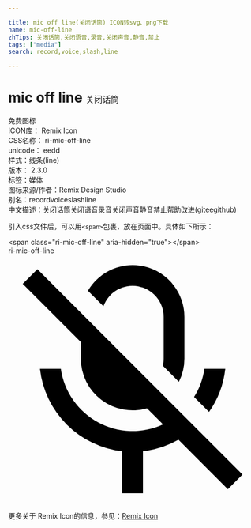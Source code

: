 ```yaml
---

title: mic off line(关闭话筒) ICON转svg、png下载
name: mic-off-line
zhTips: 关闭话筒,关闭语音,录音,关闭声音,静音,禁止
tags: ["media"]
search: record,voice,slash,line

---
```


# mic off line  <small style="font-size: 60%;font-weight: 100">关闭话筒</small>


<div class="detail-page">
<p>
<span><span class="badge-success badge">免费图标</span> </span>
<br/>
<span>
ICON库：
<span class="badge-secondary badge">Remix Icon</span> 
</span>
<br/>
<span>
CSS名称：
<span class="badge-secondary badge">ri-mic-off-line</span> 
</span>
<br/>
<span>
unicode：
<span class="badge-secondary badge">eedd</span> 
<copy-btn content='eedd' btn-title=""></copy-btn>
<copy-btn :content='String.fromCodePoint(parseInt("eedd", 16))' btn-title="复制U"></copy-btn>
</span><br/><span>样式：<span class="badge-light badge">线条(line)</span></span>
<br/>
<span>
版本：
<span class="badge-secondary badge">2.3.0</span> 
</span><br/><span>标签：<span class="badge-light badge"><router-link to="/tags/media.html">媒体</router-link></span></span>
<br/>
<span>图标来源/作者：<span class="badge-light badge">Remix Design Studio</span></span> 
<br/>
<span>别名：<span class="badge-light badge">record</span><span class="badge-light badge">voice</span><span class="badge-light badge">slash</span><span class="badge-light badge">line</span></span><br/><span class="zh-detail">中文描述：<span class="badge-primary badge">关闭话筒</span><span class="badge-primary badge">关闭语音</span><span class="badge-primary badge">录音</span><span class="badge-primary badge">关闭声音</span><span class="badge-primary badge">静音</span><span class="badge-primary badge">禁止</span><span class="help-link"><span>帮助改进</span>(<a href="https://gitee.com/liuwave/icon-helper/edit/master/json/remix/media/mic-off-line.json" target="_blank" rel="noopener noreferrer">gitee</a><a href="https://github.com/liuwave/icon-helper/edit/master/json/remix/media/mic-off-line.json" target="_blank" rel="noopener noreferrer">github</a></span>)</span><br/>
</p>
</div>
<div class="alert alert-dark">
  <i class="ri-mic-off-line ri-xs"></i>
  <i class="ri-mic-off-line ri-sm"></i>
  <i class="ri-mic-off-line ri-lg"></i>
  <i class="ri-mic-off-line ri-2x"></i>
  <i class="ri-mic-off-line ri-3x"></i>
  <i class="ri-mic-off-line ri-5x"></i>
  <i class="ri-mic-off-line ri-7x"></i>
</div>
<div>
  <p>引入css文件后，可以用<code>&lt;span&gt;</code>包裹，放在页面中。具体如下所示：    
  </p>
  <div class="alert alert-primary" style="font-size: 14px">
    &lt;span class="ri-mic-off-line" aria-hidden="true"&gt;&lt;/span&gt;
    <copy-btn content='<span class="ri-mic-off-line" aria-hidden="true"></span>'></copy-btn>
  </div>
  <div class="alert alert-secondary">
    <i class="ri-mic-off-line"
    style="font-size: 24px"
    aria-hidden="true"></i> ri-mic-off-line
    <copy-btn content="ri-mic-off-line" btn-title="复制图标名称"></copy-btn>
  </div>
</div>
<div id="svg" class="svg-wrap">
<svg xmlns="http://www.w3.org/2000/svg" viewBox="0 0 24 24">
    <g>
        <path fill="none" d="M0 0h24v24H0z"/>
        <path d="M16.425 17.839A8.941 8.941 0 0 1 13 18.945V23h-2v-4.055A9.004 9.004 0 0 1 3.055 11H5.07a7.002 7.002 0 0 0 9.87 5.354l-1.551-1.55A5 5 0 0 1 7 10V8.414L1.393 2.808l1.415-1.415 19.799 19.8-1.415 1.414-4.767-4.768zm-7.392-7.392l2.52 2.52a3.002 3.002 0 0 1-2.52-2.52zm10.342 4.713l-1.443-1.442c.509-.81.856-1.73.997-2.718h2.016a8.95 8.95 0 0 1-1.57 4.16zm-2.91-2.909l-1.548-1.548c.054-.226.083-.46.083-.703V6a3 3 0 0 0-5.818-1.032L7.686 3.471A5 5 0 0 1 17 6v4a4.98 4.98 0 0 1-.534 2.251z"/>
    </g>
</svg>

</div>
<detail full-name='ri-mic-off-line'></detail>
    
<div><p>更多关于  Remix Icon的信息，参见：<a target="_blank" href="https://iconhelper.cn/remix.html">Remix Icon</a>
</p></div>
